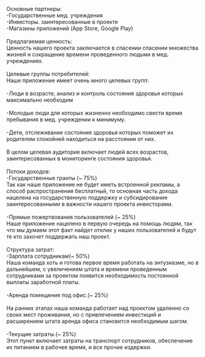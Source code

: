 Основные партнеры:<br>
-Государственные мед. учреждения<br>
-Инвесторы. заинтересованные в проекте<br>
-Магазины приложений (App Store, Google Play)<br>
<br>
Предлагаемая ценность:<br>
Ценность нашего проекта заключается в спасении спасении множества жизней и сокращение времени проведенного людьми в мед. учреждениях.
<br><br>
Целевые группы потребителей:<br>
Наше приложение имеет очень много целевых групп:<br>
<br>
-Люди в возрасте, анализ и контроль состояния здоровья которых максимально необходим <br>
<br>
-Молодые люди для которых жизненно необходимо свести время пребывания в мед. учреждении к минимуму. <br>
<br>
-Дети, отслеживание состояния здоровья которых поможет их родителям спокойней находиться на расстоянии от них. <br>
<br>
В целом целевая аудитория включает людей всех возрастов, заинтересованных в мониторинге состояния здоровья.<br> 
<br>
Потоки доходов:<br>
-Государственные гранты (~ 75%)<br>
Так как наше приложение не будет иметь встроенной рекламы, а способ распространения бесплатный, то основная часть дохода нацелена на государственную поддержку и субсидирование заинтересованными в важности нашего проекта инвесторами.<br>
<br>
-Прямые пожертвования пользователей (~ 25%)<br>
Наше приложение нацелено в первую очередь на помощь людям, так что мы думаем этот факт найдет отклик у наших пользователей и будут те кто захочет поддержать наш проект.<br>
<br>
Структура затрат:<br>
-Зарплата сотрудникам(~ 50%)<br>
Наша команда хоть и готова первое время работать на энтузиазме, но в дальнейшем, с увеличением штата и времени проведенным сотрудниками за проектом появится необходимость постоянной выплаты заработной платы. <br>
<br>
-Аренда помещения под офис.(~ 25%)<br>
<br>
На ранних этапах наша команда работает над проектом удаленно со своих мест проживания, но с привлечением инвестиций и расширением штата аренда офиса становится необходимым шагом. <br>
<br>
-Текущие затраты.(~ 25%)<br>
Этот пункт включает затраты на транспорт сотрудников, обеспечение их питанием в рабочее время, и все прочие издержки. <br>


